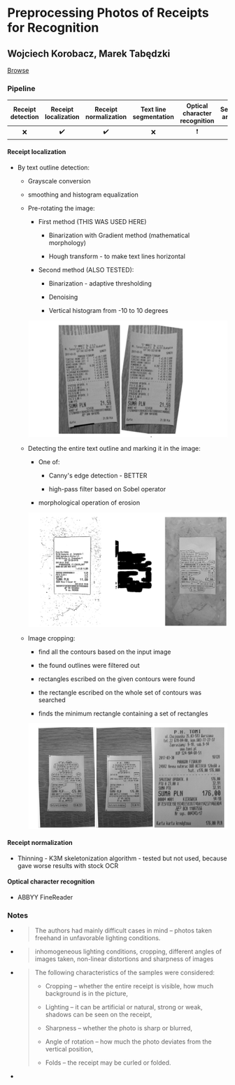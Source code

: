# Preprocessing Photos of Receipts for Recognition

## Wojciech Korobacz, Marek Tabędzki

[Browse](http://yadda.icm.edu.pl/yadda/element/bwmeta1.element.baztech-36fa8eb4-f202-4c2c-b5b3-c8af0cebf3d8/c/preprocessing_korobacz_advances_14_2018.pdf)

### Pipeline

| Receipt detection | Receipt localization | Receipt normalization | Text line segmentation | Optical character recognition | Semantic analysis |
|:-----------------:|:--------------------:|:---------------------:|:----------------------:|:-----------------------------:|:-----------------:|
| ❌                 | ✔️                   | ✔️                    | ❌                      | ❗                             | ❌                 |

#### Receipt localization

* By text outline detection:
  
  * Grayscale conversion
  
  * smoothing and histogram equalization
  
  * Pre-rotating the image:
    
    * First method (THIS WAS USED HERE)
      
      * Binarization with Gradient method (mathematical morphology)
      
      * Hough transform - to make text lines horizontal
    
    * Second method (ALSO TESTED):
      
      * Binarization - adaptive thresholding
      
      * Denoising
      
      * Vertical histogram from -10 to 10 degrees
    
    ![](images/korobacz2018preprocessing/rotate.png)
  
  * Detecting the entire text outline and marking it in the image:
    
    * One of:
      
      * Canny's edge detection - BETTER
      
      * high-pass filter based on Sobel operator
    
    * morphological operation of erosion
    
    ![](images/korobacz2018preprocessing/erosion.png)
  
  * Image cropping:
    
    * find all the contours based on the input image
    
    * the found outlines were filtered out
    
    * rectangles escribed on the given contours were found
    
    * the rectangle escribed on the whole set of contours was searched
    
    * finds the minimum rectangle containing a set of rectangles
    
    ![](images/korobacz2018preprocessing/cropping.png)

#### Receipt normalization

* Thinning - K3M skeletonization algorithm - tested but not used, because gave worse results with stock OCR

#### Optical character recognition

- ABBYY FineReader

### Notes

* > The authors had mainly difficult cases in mind – photos taken freehand in unfavorable lighting conditions.
* > inhomogeneous lighting conditions, cropping, different angles of images taken, non-linear distortions and sharpness of images
* > The following characteristics of the samples were considered:
  > - Cropping – whether the entire receipt is visible, how much background is in the picture,
  > 
  > - Lighting – it can be artificial or natural, strong or weak, shadows can be seen on the receipt,
  > 
  > - Sharpness – whether the photo is sharp or blurred,
  > 
  > - Angle of rotation – how much the photo deviates from the vertical position,
  > 
  > - Folds – the receipt may be curled or folded.
* 
